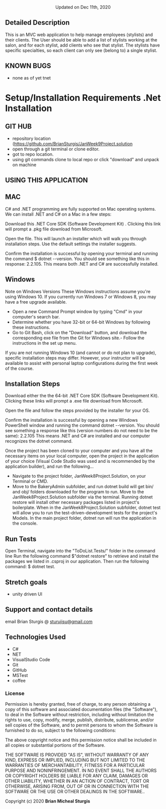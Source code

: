 
<p align="center">Updated on Dec 11th, 2020</p>

## Detailed Description
This is an MVC web application to help manage employees (stylists) and their clients. The User should be able to add a list of stylists working at the salon, and for each stylist, add clients who see that stylist. The stylists have specific specialties, so each client can only see (belong to) a single stylist.

## KNOWN BUGS
- none as of yet
tnet
# Setup/Installation Requirements .Net Installation

## GIT HUB
- repository location (https://github.com/BrianSturgis/JanWeek9Project.solution
- open through a git terminal or clone editor.
- got to repo location.
- using git commands clone to local repo or click "download" and unpack on machine

## USING THIS APPLICATION
## MAC
C# and .NET programming are fully supported on Mac operating systems. We can install .NET and C# on a Mac in a few steps:

Download this .NET Core SDK (Software Development Kit) . Clicking this link will prompt a .pkg file download from Microsoft.

Open the file. This will launch an installer which will walk you through installation steps. Use the default settings the installer suggests.

Confirm the installation is successful by opening your terminal and running the command $ dotnet --version. You should see something like this in response: 2.2.105. This means both .NET and C# are successfully installed.

## Windows
Note on Windows Versions These Windows instructions assume you're using Windows 10. If you currently run Windows 7 or Windows 8, you may have a free upgrade available.

- Open a new Command Prompt window by typing "Cmd" in your computer's search bar.
- Determine whether you have 32-bit or 64-bit Windows by following these instructions.
- Go to Git Bash, click on the "Download" button, and download the corresponding exe file from the Git for Windows site.- Follow the instructions in the set up menu.

If you are not running Windows 10 (and cannot or do not plan to upgrade), specific installation steps may differ. However, your instructor will be available to assist with personal laptop configurations during the first week of the course.

## Installation Steps
Download either the the 64-bit .NET Core SDK (Software Development Kit). Clicking these links will prompt a .exe file download from Microsoft.

Open the file and follow the steps provided by the installer for your OS.

Confirm the installation is successful by opening a new Windows PowerShell window and running the command dotnet --version. You should see something a response like this (version numbers do not need to be the same): 2.2.105
This means .NET and C# are installed and our computer recognizes the dotnet command.

Once the project has been cloned to your computer and you have all the necessary items on your local computer, open the project in the application of your choice (Visual Code Studio was used and is recommended by the application builder), and run the following...

- Navigate to the project folder, JanWeek8Project.Solution, on your Terminal or CMD.
- Move to the BakeryAdmin subfolder, and run dotnet build will get bin/ and obj/ folders downloaded for the program to run.
Move to the JanWeek8Project.Solution subfolder via the terminal. Running dotnet restore will install other necessary packages listed in project's boilerplate.
When in the JanWeek8Project.Solution subfolder, dotnet test will allow you to run the test-driven-development tests for the project's Models.
In the main project folder, dotnet run will run the application in the console.

## Run Tests
Open Terminal, navigate into the "ToDoList.Tests/" folder in the command line
Run the following command $"dotnet restore" to retrieve and install the packages we listed in .csproj in our application.
Then run the following command: $ dotnet test.

## Stretch goals
- unity driven UI


## Support and contact details
email Brian Sturgis @ <sturujisu@gmail.com>


## Technologies Used

* C#
* NET
* VisualStudio Code
* Git
* GitHub
* MSTest
* coffee

### License

Permission is hereby granted, free of charge, to any person obtaining a copy of this software and associated documentation files (the "Software"), to deal in the Software without restriction, including without limitation the rights to use, copy, modify, merge, publish, distribute, sublicense, and/or sell copies of the Software, and to permit persons to whom the Software is furnished to do so, subject to the following conditions:

The above copyright notice and this permission notice shall be included in all copies or substantial portions of the Software.

THE SOFTWARE IS PROVIDED "AS IS", WITHOUT WARRANTY OF ANY KIND, EXPRESS OR IMPLIED, INCLUDING BUT NOT LIMITED TO THE WARRANTIES OF MERCHANTABILITY, FITNESS FOR A PARTICULAR PURPOSE AND NONINFRINGEMENT. IN NO EVENT SHALL THE AUTHORS OR COPYRIGHT HOLDERS BE LIABLE FOR ANY CLAIM, DAMAGES OR OTHER LIABILITY, WHETHER IN AN ACTION OF CONTRACT, TORT OR OTHERWISE, ARISING FROM, OUT OF OR IN CONNECTION WITH THE SOFTWARE OR THE USE OR OTHER DEALINGS IN THE SOFTWARE..



Copyright (c) 2020 **Brian Micheal Sturgis**
